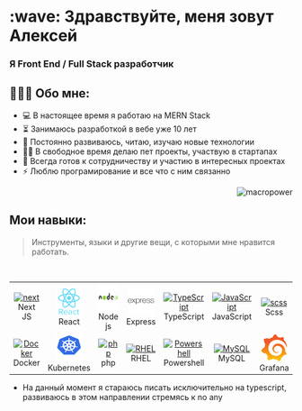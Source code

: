 <h1 align="left" id="macropower-title">:wave: Здравствуйте, меня зовут Алексей</h1>
<h3 align="left">Я Front End / Full Stack разработчик</h3>

<h2 align="left">👨🏻‍💻 Обо мне:</h2>

- :computer: В настоящее время я работаю на MERN Stack
- :hourglass_flowing_sand:  Занимаюсь разработкой в вебе уже 10 лет
- :rocket: Постоянно развиваюсь, читаю, изучаю новые технологии
- :man_technologist: В свободное время делаю пет проекты, участвую в стартапах
- :dart:  Всегда готов к сотрудничеству и участию в интересных проектах
- :zap: Люблю програмирование и все что с ним связанно

<a href="#macropower-title">
  <img src="https://github-readme-stats.vercel.app/api?username=xirurgx3d&show_icons=true&count_private=true&include_all_commits=true" alt="macropower" align="right" />
</a>


<br>

<h2 align="left" id="macropower-tech">Мои навыки:</h2>

> Инструменты, языки и другие вещи, с которыми мне нравится работать. 

<br>

<table>
  <tr>
    <td align="center" width="96">
      <a href="#macropower-tech">
        <img src="https://cdn.auth0.com/blog/logos/nextjs-logo.png" width="48" height="48" alt="next" />
      </a>
      <br>Next JS
    </td>
    <td align="center" width="96">
      <a href="#macropower-tech">
        <img src="https://raw.githubusercontent.com/devicons/devicon/master/icons/react/react-original-wordmark.svg" width="48" height="48" alt="React" />
      </a>
      <br>React
    </td>
    <td align="center" width="96">
      <a href="#macropower-tech">
        <img src="https://raw.githubusercontent.com/devicons/devicon/master/icons/nodejs/nodejs-original-wordmark.svg" width="48" height="48" alt="Node js" />
      </a>
      <br>Node js
    </td>
    <td align="center" width="96">
      <a href="#macropower-tech">
        <img src="https://raw.githubusercontent.com/devicons/devicon/master/icons/express/express-original-wordmark.svg" width="48" height="48" alt="express" />
      </a>
      <br>Express
    </td>
    <td align="center" width="96">
      <a href="#macropower-tech">
        <img src="https://raw.githubusercontent.com/MacroPower/MacroPower/master/img/typescript-original.svg" width="48" height="48" alt="TypeScript" />
      </a>
      <br>TypeScript
    </td>
    <td align="center" width="96">
      <a href="#macropower-tech">
        <img src="https://raw.githubusercontent.com/MacroPower/MacroPower/master/img/javascript-original.svg" width="48" height="48" alt="JavaScript" />
      </a>
      <br>JavaScript
    </td>
    <td align="center" width="96">
      <a href="#macropower-tech" >
        <img src="https://raw.githubusercontent.com/MacroPower/MacroPower/master/img/sass-original.svg" width="48" height="48" alt="scss" />
      </a>
      <br>Scss
    </td>
    <td align="center" width="96">
      <a href="#macropower-tech">
        <img src="https://raw.githubusercontent.com/devicons/devicon/master/icons/mongodb/mongodb-original-wordmark.svg" width="48" height="48" alt="mongodb" />
      </a>
      <br>MongoDB
    </td>
    <td align="center" width="96">
      <a href="#macropower-tech">
        <img src="https://img.icons8.com/color/452/mysql-logo.png" width="48" height="48" alt="mysql" />
      </a>
      <br>Mysql
    </td>
  </tr>
  <tr>
    <td align="center" width="96"> 
      <a href="#macropower-tech" >
        <img src="https://raw.githubusercontent.com/MacroPower/MacroPower/master/img/docker-original.svg" width="48" height="48" alt="Docker" />
      </a>
      <br>Docker
    </td>
    <td align="center" width="96">
      <a href="#macropower-tech" >
        <img src="https://raw.githubusercontent.com/cncf/artwork/master/projects/kubernetes/icon/color/kubernetes-icon-color.svg" width="48" height="48" alt="Kubernetes" />
      </a>
      <br>Kubernetes
    </td>
    <td align="center"  width="96">
      <a href="#macropower-tech">
        <img src="https://cdn.iconscout.com/icon/free/png-512/php-27-226042.png" width="48" height="48" alt="php" />
      </a>
      <br>php
    </td>
    <td align="center"  width="96">
      <a href="#macropower-tech">
        <img src="./img/redhat-original.svg" width="48" height="48" alt="RHEL" />
      </a>
      <br>RHEL
    </td>
    <td align="center" width="96">
      <a href="#macropower-tech">
        <img src="https://raw.githubusercontent.com/PowerShell/PowerShell/master/assets/ps_black_128.svg" width="48" height="48" alt="Powershell" />
      </a>
      <br>Powershell
    </td>
    <td align="center"  width="96">
      <a href="#macropower-tech">
        <img src="./img/mysql-original.svg" width="48" height="48" alt="MySQL" />
      </a>
      <br>MySQL
    </td>
    <td align="center" width="96">
      <a href="#macropower-tech" >
        <img src="https://raw.githubusercontent.com/grafana/grafana/master/public/img/grafana_icon.svg" width="48" height="48" alt="Grafana" />
      </a>
      <br>Grafana
    </td>
    <td align="center" width="96">
      <a href="#macropower-tech" >
        <img src="https://github.com/cncf/artwork/blob/master/projects/prometheus/icon/color/prometheus-icon-color.svg" width="48" height="48" alt="Prometheus" />
      </a>
      <br>Prometheus
    </td>
    <td align="center" width="96">
      <a href="#macropower-tech" >
        <img src="https://raw.githubusercontent.com/cncf/artwork/master/projects/thanos/icon/color/thanos-icon-color.svg" width="48" height="48" alt="Thanos" />
      </a>
      <br>Thanos
    </td>
  </tr>
</table>

- На данный момент я стараюсь писать исключительно на typescript, развиваюсь в этом направлении стремясь к no any


